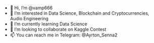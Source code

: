 - 👋 Hi, I’m @vamp666
- 👀 I’m interested in Data Science, Blockchain and Cryptocurrencies, Audio Engineering
- 🌱 I’m currently learning Data Science
- 💞️ I’m looking to collaborate on Kaggle Contest
- 📫 You can reach me in Telegram: @Ayrton_Senna2
